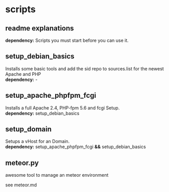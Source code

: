 scripts
=======

## readme explanations ##

**dependency:** Scripts you must start before you can use it. 

## setup_debian_basics ##
Installs some basic tools and add the sid repo to sources.list for the newest Apache and PHP  
**dependency:** -

## setup_apache_phpfpm_fcgi ##
Installs a full Apache 2.4, PHP-fpm 5.6 and fcgi Setup.  
**dependency:** setup_debian_basics  


## setup_domain ##

Setups a vHost for an Domain.  
**dependency:** setup_apache_phpfpm_fcgi **&&** setup_debian_basics

## meteor.py ##
awesome tool to manage an meteor environment

see meteor.md